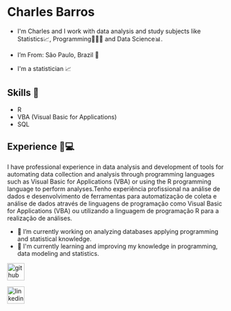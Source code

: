 # Charles Barros

- I'm Charles and I work with data analysis and study subjects like Statistics:chart_with_upwards_trend:, Programming👨🏼‍💻 and Data Science:bar_chart:.

- I’m From: São Paulo, Brazil  📍

- I'm a statistician :chart_with_upwards_trend:





## Skills :wrench: 

* R 
* VBA (Visual Basic for Applications)
* SQL

## Experience :briefcase::computer:

I have professional experience in data analysis and development of tools for automating data collection and analysis through programming languages such as Visual Basic for Applications (VBA) or using the R programming language to perform analyses.Tenho experiência profissional na análise de dados e desenvolvimento de ferramentas para automatização de coleta e análise de dados através de linguagens de programação como Visual Basic for Applications (VBA) ou utilizando a linguagem de programação R para a realização de análises.

- 🔭 I’m currently working on analyzing databases applying programming and statistical knowledge. 
- 🌱 I'm currently learning and improving my knowledge in programming, data modeling and statistics. 


[<img src='https://cdn.jsdelivr.net/npm/simple-icons@3.0.1/icons/github.svg' alt='github' height='40'>](https://github.com/CharlesbRibeiro)  

[<img src='https://cdn.jsdelivr.net/npm/simple-icons@3.0.1/icons/linkedin.svg' alt='linkedin' height='40'>](https://www.linkedin.com/in/charles-barros-ribeiro-128706170//)  

